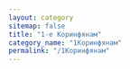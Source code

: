 ```yaml
---
layout: category
sitemap: false
title: "1-е Коринфянам"
category_name: "1Коринфянам"
permalink: "/1Коринфянам"
---
```

